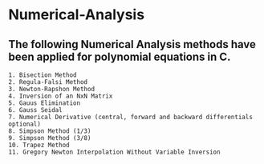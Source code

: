 # Numerical-Analysis

## The following Numerical Analysis methods have been applied for polynomial equations in C.
 	1. Bisection Method
	2. Regula-Falsi Method
	3. Newton-Rapshon Method
  	4. Inversion of an NxN Matrix
	5. Gauus Elimination
	6. Gauss Seidal
	7. Numerical Derivative (central, forward and backward differentials optional)
	8. Simpson Method (1/3)
	9. Simpson Method (3/8)
	10. Trapez Method
	11. Gregory Newton Interpolation Without Variable Inversion

